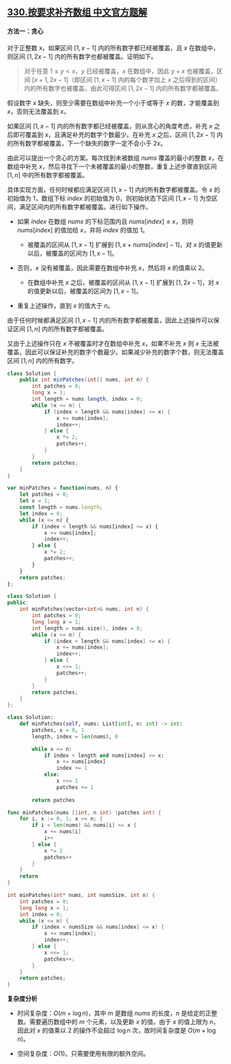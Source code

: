 ## [330.按要求补齐数组 中文官方题解](https://leetcode.cn/problems/patching-array/solutions/100000/an-yao-qiu-bu-qi-shu-zu-by-leetcode-solu-klp1)

#### 方法一：贪心

对于正整数 $x$，如果区间 $[1,x-1]$ 内的所有数字都已经被覆盖，且 $x$ 在数组中，则区间 $[1,2x-1]$ 内的所有数字也都被覆盖。证明如下。

> 对于任意 $1 \le y<x$，$y$ 已经被覆盖，$x$ 在数组中，因此 $y+x$ 也被覆盖，区间 $[x+1,2x-1]$（即区间 $[1,x-1]$ 内的每个数字加上 $x$ 之后得到的区间）内的所有数字也被覆盖，由此可得区间 $[1,2x-1]$ 内的所有数字都被覆盖。

假设数字 $x$ 缺失，则至少需要在数组中补充一个小于或等于 $x$ 的数，才能覆盖到 $x$，否则无法覆盖到 $x$。

如果区间 $[1,x-1]$ 内的所有数字都已经被覆盖，则从贪心的角度考虑，补充 $x$ 之后即可覆盖到 $x$，且满足补充的数字个数最少。在补充 $x$ 之后，区间 $[1,2x-1]$ 内的所有数字都被覆盖，下一个缺失的数字一定不会小于 $2x$。

由此可以提出一个贪心的方案。每次找到未被数组 $\textit{nums}$ 覆盖的最小的整数 $x$，在数组中补充 $x$，然后寻找下一个未被覆盖的最小的整数，重复上述步骤直到区间 $[1,n]$ 中的所有数字都被覆盖。

具体实现方面，任何时候都应满足区间 $[1,x-1]$ 内的所有数字都被覆盖。令 $x$ 的初始值为 $1$，数组下标 $\textit{index}$ 的初始值为 $0$，则初始状态下区间 $[1,x-1]$ 为空区间，满足区间内的所有数字都被覆盖。进行如下操作。

- 如果 $\textit{index}$ 在数组 $\textit{nums}$ 的下标范围内且 $\textit{nums}[\textit{index}] \le x$，则将 $\textit{nums}[\textit{index}]$ 的值加给 $x$，并将 $\textit{index}$ 的值加 $1$。
   - 被覆盖的区间从 $[1,x-1]$ 扩展到 $[1,x+\textit{nums}[\textit{index}]-1]$，对 $x$ 的值更新以后，被覆盖的区间为 $[1,x-1]$。

- 否则，$x$ 没有被覆盖，因此需要在数组中补充 $x$，然后将 $x$ 的值乘以 $2$。
   - 在数组中补充 $x$ 之后，被覆盖的区间从 $[1,x-1]$ 扩展到 $[1,2x-1]$，对 $x$ 的值更新以后，被覆盖的区间为 $[1,x-1]$。

- 重复上述操作，直到 $x$ 的值大于 $n$。

由于任何时候都满足区间 $[1,x-1]$ 内的所有数字都被覆盖，因此上述操作可以保证区间 $[1,n]$ 内的所有数字都被覆盖。

又由于上述操作只在 $x$ 不被覆盖时才在数组中补充 $x$，如果不补充 $x$ 则 $x$ 无法被覆盖，因此可以保证补充的数字个数最少。如果减少补充的数字个数，则无法覆盖区间 $[1,n]$ 内的所有数字。

```Java [sol1-Java]
class Solution {
    public int minPatches(int[] nums, int n) {
        int patches = 0;
        long x = 1;
        int length = nums.length, index = 0;
        while (x <= n) {
            if (index < length && nums[index] <= x) {
                x += nums[index];
                index++;
            } else {
                x *= 2;
                patches++;
            }
        }
        return patches;
    }
}
```

```JavaScript [sol1-JavaScript]
var minPatches = function(nums, n) {
    let patches = 0;
    let x = 1;
    const length = nums.length;
    let index = 0;
    while (x <= n) {
        if (index < length && nums[index] <= x) {
            x += nums[index];
            index++;
        } else {
            x *= 2;
            patches++;
        }
    }
    return patches;
};
```

```C++ [sol1-C++]
class Solution {
public:
    int minPatches(vector<int>& nums, int n) {
        int patches = 0;
        long long x = 1;
        int length = nums.size(), index = 0;
        while (x <= n) {
            if (index < length && nums[index] <= x) {
                x += nums[index];
                index++;
            } else {
                x <<= 1;
                patches++;
            }
        }
        return patches;
    }
};
```

```Python [sol1-Python3]
class Solution:
    def minPatches(self, nums: List[int], n: int) -> int:
        patches, x = 0, 1
        length, index = len(nums), 0

        while x <= n:
            if index < length and nums[index] <= x:
                x += nums[index]
                index += 1
            else:
                x <<= 1
                patches += 1
        
        return patches
```

```go [sol1-Golang]
func minPatches(nums []int, n int) (patches int) {
    for i, x := 0, 1; x <= n; {
        if i < len(nums) && nums[i] <= x {
            x += nums[i]
            i++
        } else {
            x *= 2
            patches++
        }
    }
    return
}
```

```C [sol1-C]
int minPatches(int* nums, int numsSize, int n) {
    int patches = 0;
    long long x = 1;
    int index = 0;
    while (x <= n) {
        if (index < numsSize && nums[index] <= x) {
            x += nums[index];
            index++;
        } else {
            x <<= 1;
            patches++;
        }
    }
    return patches;
}
```

**复杂度分析**

- 时间复杂度：$O(m+\log n)$，其中 $m$ 是数组 $\textit{nums}$ 的长度，$n$ 是给定的正整数。需要遍历数组中的 $m$ 个元素，以及更新 $x$ 的值，由于 $x$ 的值上限为 $n$，因此对 $x$ 的值乘以 $2$ 的操作不会超过 $\log n$ 次，故时间复杂度是 $O(m+\log n)$。

- 空间复杂度：$O(1)$。只需要使用有限的额外空间。